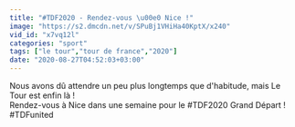 ```yaml
---
title: "#TDF2020 - Rendez-vous \u00e0 Nice !"
image: "https://s2.dmcdn.net/v/SPuBj1VHiHa40KptX/x240"
vid_id: "x7vq12l"
categories: "sport"
tags: ["le tour","tour de france","2020"]
date: "2020-08-27T04:52:03+03:00"
---
```

Nous avons dû attendre un peu plus longtemps que d'habitude, mais Le Tour est enfin là !  <br>Rendez-vous à Nice dans une semaine pour le #TDF2020 Grand Départ !  <br>#TDFunited
